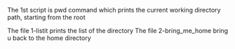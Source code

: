 The 1st script is pwd command which prints the current working directory path, starting from the root

The file 1-listit prints the list of the directory
The file 2-bring_me_home bring u back to the home directory
